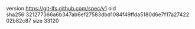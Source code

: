 version https://git-lfs.github.com/spec/v1
oid sha256:321277366a6b347ab6ef27583dbd1084f49ffda5180d6e7f17a2742202b82c87
size 33120
